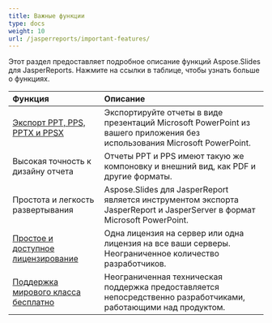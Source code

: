 ```yaml
---
title: Важные функции
type: docs
weight: 10
url: /jasperreports/important-features/
---
```


Этот раздел предоставляет подробное описание функций Aspose.Slides для JasperReports. Нажмите на ссылки в таблице, чтобы узнать больше о функциях.

|**Функция** |**Описание** |
| :- | :- |
|[Экспорт PPT, PPS, PPTX и PPSX](/slides/jasperreports/ppt-pptx-pdf-and-html-export/)|Экспортируйте отчеты в виде презентаций Microsoft PowerPoint из вашего приложения без использования Microsoft PowerPoint. |
|Высокая точность к дизайну отчета|Отчеты PPT и PPS имеют такую же компоновку и внешний вид, как PDF и другие форматы. |
|Простота и легкость развертывания|Aspose.Slides для JasperReport является инструментом экспорта JasperReport и JasperServer в формат Microsoft PowerPoint. |
|[Простое и доступное лицензирование](/slides/jasperreports/licensing/)|Одна лицензия на сервер или одна лицензия на все ваши серверы. Неограниченное количество разработчиков. |
|[Поддержка мирового класса бесплатно](/slides/jasperreports/technical-support/)|Неограниченная техническая поддержка предоставляется непосредственно разработчиками, работающими над продуктом. |